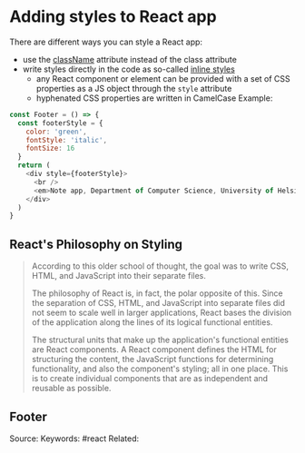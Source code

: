 # Adding styles to React app
There are different ways you can style a React app:
- use the [className](https://reactjs.org/docs/dom-elements.html#classname) attribute instead of the class attribute
- write styles directly in the code as so-called [inline styles](https://react-cn.github.io/react/tips/inline-styles.html)
	- any React component or element can be provided with a set of CSS properties as a JS object through the `style` attribute
	- hyphenated CSS properties are written in CamelCase
Example:
```js
const Footer = () => {
  const footerStyle = {
    color: 'green',
    fontStyle: 'italic',
    fontSize: 16
  }
  return (
    <div style={footerStyle}>
      <br />
      <em>Note app, Department of Computer Science, University of Helsinki 2020</em>
    </div>
  )
}
```
## React's Philosophy on Styling

>  According to this older school of thought, the goal was to write CSS, HTML, and JavaScript into their separate files.
>
> The philosophy of React is, in fact, the polar opposite of this. Since the separation of CSS, HTML, and JavaScript into separate files did not seem to scale well in larger applications, React bases the division of the application along the lines of its logical functional entities.
>
> The structural units that make up the application's functional entities are React components. A React component defines the HTML for structuring the content, the JavaScript functions for determining functionality, and also the component's styling; all in one place. This is to create individual components that are as independent and reusable as possible.


Footer
---
Source:
Keywords: #react 
Related: